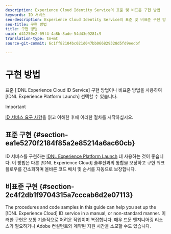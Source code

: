 ```yaml
---
description: Experience Cloud Identity Service의 표준 및 비표준 구현 방법
keywords: ID 서비스
seo-description: Experience Cloud Identity Service의 표준 및 비표준 구현 방법
seo-title: 구현 방법
title: 구현 방법
uuid: d41250e2-09f4-4a8b-8ade-54d43e9281c9
translation-type: tm+mt
source-git-commit: 6c1ff82104bc021d047bb066829328d5fd9eedbf

---
```



# 구현 방법

표준 [!DNL Experience Cloud ID Service] 구현 방법이나 비표준 방법을 사용하여 [!DNL Experience Platform Launch] 선택할 수 있습니다.

>[!IMPORTANT]
>
>[ID 서비스 요구 사항](../reference/requirements.md)을 읽고 이해한 후에 이러한 절차를 시작하십시오.

## 표준 구현 {#section-ea1e5270f2184f85a2e85214a6ac60cb}

ID 서비스를 구현하는 [!DNL Experience Platform Launch](https://docs.adobe.com/content/help/en/launch/using/implement/solutions/idservice-save.html) 데 사용하는 것이 좋습니다. 이 방법은 다른 [!DNL Experience Cloud] 솔루션과의 통합을 보장하고 구현 워크플로우를 간소화하며 올바른 코드 배치 및 순서를 자동으로 보장합니다.

## 비표준 구현 {#section-2c4f2db1f9704315a7cccab6d2e07113}

The procedures and code samples in this guide can help you set up the [!DNL Experience Cloud] ID service in a manual, or non-standard manner. 이러한 구현은 보통 기술적으로 어려운 작업이며 복잡합니다. 매우 드문 엔지니어링 리소스가 필요하거나 Adobe 컨설턴트와 계약된 지원 시간을 소모할 수도 있습니다.
